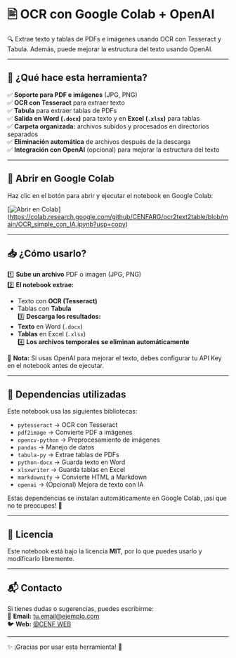 # 🖹 OCR con Google Colab + OpenAI  

🔍 Extrae texto y tablas de PDFs e imágenes usando OCR con Tesseract y Tabula. Además, puede mejorar la estructura del texto usando OpenAI.  

---

## 🚀 **¿Qué hace esta herramienta?**  
✅ **Soporte para PDF e imágenes** (JPG, PNG)  
✅ **OCR con Tesseract** para extraer texto  
✅ **Tabula** para extraer tablas de PDFs  
✅ **Salida en Word (`.docx`)** para texto y en **Excel (`.xlsx`)** para tablas  
✅ **Carpeta organizada:** archivos subidos y procesados en directorios separados  
✅ **Eliminación automática** de archivos después de la descarga  
✅ **Integración con OpenAI** (opcional) para mejorar la estructura del texto  

---

## 📌 **Abrir en Google Colab**  
Haz clic en el botón para abrir y ejecutar el notebook en Google Colab:  

[![Abrir en Colab](https://colab.research.google.com/assets/colab-badge.svg)] (https://colab.research.google.com/github/CENFARG/ocr2text2table/blob/main/OCR_simple_con_IA.ipynb?usp=copy)

---

## 📥 **¿Cómo usarlo?**  
1️⃣ **Sube un archivo** PDF o imagen (JPG, PNG)  
2️⃣ **El notebook extrae:**  
   - Texto con **OCR (Tesseract)**  
   - Tablas con **Tabula**  
3️⃣ **Descarga los resultados:**  
   - **Texto** en Word (`.docx`)  
   - **Tablas** en Excel (`.xlsx`)  
4️⃣ **Los archivos temporales se eliminan automáticamente**  

📌 **Nota:** Si usas OpenAI para mejorar el texto, debes configurar tu API Key en el notebook antes de ejecutar.  

---

## 🔧 **Dependencias utilizadas**  
Este notebook usa las siguientes bibliotecas:  

- `pytesseract` → OCR con Tesseract  
- `pdf2image` → Convierte PDF a imágenes  
- `opencv-python` → Preprocesamiento de imágenes  
- `pandas` → Manejo de datos  
- `tabula-py` → Extrae tablas de PDFs  
- `python-docx` → Guarda texto en Word  
- `xlsxwriter` → Guarda tablas en Excel  
- `markdownify` → Convierte HTML a Markdown  
- `openai` → (Opcional) Mejora de texto con IA  

Estas dependencias se instalan automáticamente en Google Colab, ¡así que no te preocupes! 🚀  

---

## 📜 **Licencia**  
Este notebook está bajo la licencia **MIT**, por lo que puedes usarlo y modificarlo libremente.  

---

## 📬 **Contacto**  
Si tienes dudas o sugerencias, puedes escribirme:  
📧 **Email:** [tu.email@ejemplo.com](mailto:cenf.arg@gmail.com)  
🐦 **Web:** [@CENF WEB](https://www.cenfarg.com)

---
✨ ¡Gracias por usar esta herramienta! 🚀  

